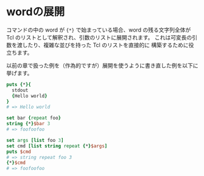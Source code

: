 # wordの展開

コマンドの中の word が `{*}` で始まっている場合、word の残る文字列全体が
Tcl のリストとして解釈され、引数のリストに展開されます。
これは可変長の引数を渡したり、複雑な並びを持った Tcl のリストを直接的に
構築するために役立ちます。

以前の章で扱った例を（作為的ですが）展開を使うように書き直した例を以下に挙げます。


```tcl
puts {*}{
  stdout
  {Hello world}
}
# => Hello world
```

```tcl
set bar {repeat foo}
string {*}$bar 3
# => foofoofoo
```

```tcl
set args [list foo 3]
set cmd [list string repeat {*}$args]
puts $cmd
# => string repeat foo 3
{*}$cmd
# => foofoofoo
```
